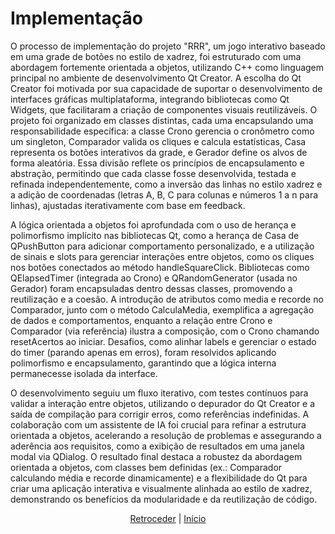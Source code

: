 # Implementação


 O processo de implementação do projeto "RRR", um jogo interativo baseado em uma grade de botões no estilo de xadrez, foi estruturado com uma abordagem fortemente orientada a objetos, utilizando C++ como linguagem principal no ambiente de desenvolvimento Qt Creator. A escolha do Qt Creator foi motivada por sua capacidade de suportar o desenvolvimento de interfaces gráficas multiplataforma, integrando bibliotecas como Qt Widgets, que facilitaram a criação de componentes visuais reutilizáveis. O projeto foi organizado em classes distintas, cada uma encapsulando uma responsabilidade específica: a classe Crono gerencia o cronômetro como um singleton, Comparador valida os cliques e calcula estatísticas, Casa representa os botões interativos da grade, e Gerador define os alvos de forma aleatória. Essa divisão reflete os princípios de encapsulamento e abstração, permitindo que cada classe fosse desenvolvida, testada e refinada independentemente, como a inversão das linhas no estilo xadrez e a adição de coordenadas (letras A, B, C para colunas e números 1 a n para linhas), ajustadas iterativamente com base em feedback.

A lógica orientada a objetos foi aprofundada com o uso de herança e polimorfismo implícito nas bibliotecas Qt, como a herança de Casa de QPushButton para adicionar comportamento personalizado, e a utilização de sinais e slots para gerenciar interações entre objetos, como os cliques nos botões conectados ao método handleSquareClick. Bibliotecas como QElapsedTimer (integrada ao Crono) e QRandomGenerator (usada no Gerador) foram encapsuladas dentro dessas classes, promovendo a reutilização e a coesão. A introdução de atributos como media e recorde no Comparador, junto com o método CalculaMedia, exemplifica a agregação de dados e comportamentos, enquanto a relação entre Crono e Comparador (via referência) ilustra a composição, com o Crono chamando resetAcertos ao iniciar. Desafios, como alinhar labels e gerenciar o estado do timer (parando apenas em erros), foram resolvidos aplicando polimorfismo e encapsulamento, garantindo que a lógica interna permanecesse isolada da interface.

O desenvolvimento seguiu um fluxo iterativo, com testes contínuos para validar a interação entre objetos, utilizando o depurador do Qt Creator e a saída de compilação para corrigir erros, como referências indefinidas. A colaboração com um assistente de IA foi crucial para refinar a estrutura orientada a objetos, acelerando a resolução de problemas e assegurando a aderência aos requisitos, como a exibição de resultados em uma janela modal via QDialog. O resultado final destaca a robustez da abordagem orientada a objetos, com classes bem definidas (ex.: Comparador calculando média e recorde dinamicamente) e a flexibilidade do Qt para criar uma aplicação interativa e visualmente alinhada ao estilo de xadrez, demonstrando os benefícios da modularidade e da reutilização de código.
>

<div align="center">

[Retroceder](projeto.md) | [Início](analise.md)

</div>
